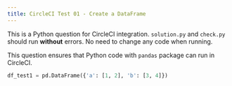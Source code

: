 ```yaml
---
title: CircleCI Test 01 - Create a DataFrame
---
```


This is a Python question for CircleCI integration. `solution.py` and `check.py` should run **without** errors. No need to change any code when running.

This question ensures that Python code with `pandas` package can run in CircleCI.

```python
df_test1 = pd.DataFrame({'a': [1, 2], 'b': [3, 4]})
```

